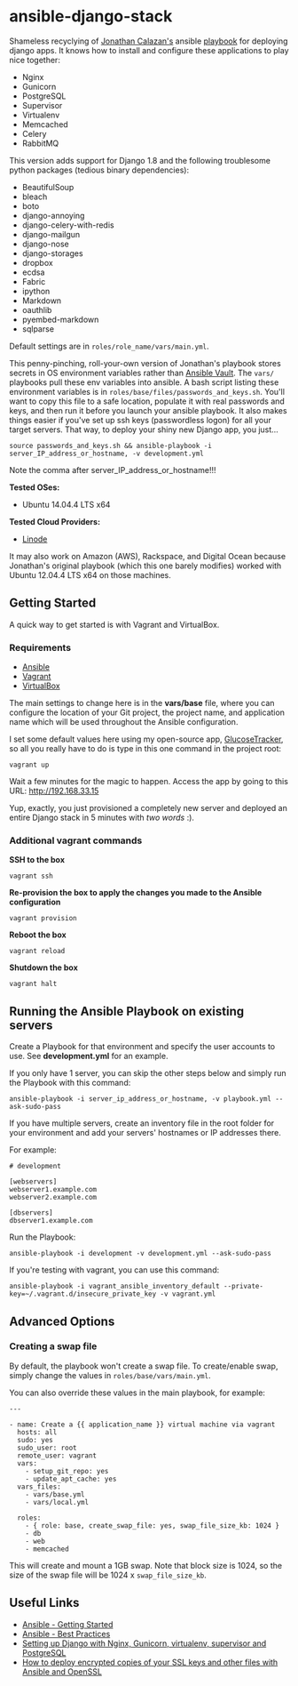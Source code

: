 ansible-django-stack
====================

Shameless recyclying of [Jonathan Calazan's](https://github.com/jcalazan) ansible [playbook](https://github.com/jcalazan/ansible-django-stack) for deploying django apps. It knows how to install and configure these applications to play nice together:
- Nginx
- Gunicorn
- PostgreSQL
- Supervisor
- Virtualenv
- Memcached
- Celery
- RabbitMQ

This version adds support for Django 1.8 and the following troublesome python packages (tedious binary dependencies):
- BeautifulSoup
- bleach
- boto
- django-annoying
- django-celery-with-redis
- django-mailgun
- django-nose
- django-storages
- dropbox
- ecdsa
- Fabric
- ipython
- Markdown
- oauthlib
- pyembed-markdown
- sqlparse

Default settings are in ```roles/role_name/vars/main.yml```.

This penny-pinching, roll-your-own version of Jonathan's playbook stores secrets in OS environment variables rather than [Ansible Vault](https://docs.ansible.com/playbooks_vault.html). The ```vars/``` playbooks pull these env variables into ansible. A bash script listing these environment variables is in ```roles/base/files/passwords_and_keys.sh```. You'll want to copy this file to a safe location, populate it with real passwords and keys, and then run it before you launch your ansible playbook. It also makes things easier if you've set up ssh keys (passwordless logon) for all your target servers. That way, to deploy your shiny new Django app, you just...

    source passwords_and_keys.sh && ansible-playbook -i server_IP_address_or_hostname, -v development.yml

Note the comma after server_IP_address_or_hostname!!!

**Tested OSes:** 
- Ubuntu 14.04.4 LTS x64

**Tested Cloud Providers:** 
- [Linode](linode.com)

It may also work on Amazon (AWS), Rackspace, and Digital Ocean because Jonathan's original playbook (which this one barely modifies) worked with Ubuntu 12.04.4 LTS x64 on those machines.

## Getting Started
A quick way to get started is with Vagrant and VirtualBox.

### Requirements
- [Ansible](http://docs.ansible.com/intro_installation.html)
- [Vagrant](http://www.vagrantup.com/downloads.html)
- [VirtualBox](https://www.virtualbox.org/wiki/Downloads)

The main settings to change here is in the **vars/base** file, where you can configure the location of your Git project, the project name, and application name which will be used throughout the Ansible configuration.

I set some default values here using my open-source app, [GlucoseTracker](https://github.com/jcalazan/glucose-tracker), so all you really have to do is type in this one command in the project root:
```
vagrant up
```

Wait a few minutes for the magic to happen.  Access the app by going to this URL: http://192.168.33.15

Yup, exactly, you just provisioned a completely new server and deployed an entire Django stack in 5 minutes with _two words_ :).

### Additional vagrant commands
**SSH to the box**
```
vagrant ssh
```

**Re-provision the box to apply the changes you made to the Ansible configuration**
```
vagrant provision
```

**Reboot the box**
```
vagrant reload
```

**Shutdown the box**
```
vagrant halt
```

## Running the Ansible Playbook on existing servers
Create a Playbook for that environment and specify the user accounts to use. See **development.yml** for an example.

If you only have 1 server, you can skip the other steps below and simply run the Playbook with this command:

```
ansible-playbook -i server_ip_address_or_hostname, -v playbook.yml --ask-sudo-pass
```

If you have multiple servers, create an inventory file in the root folder for your environment and add your servers' hostnames or IP addresses there.

For example:

```
# development

[webservers]
webserver1.example.com
webserver2.example.com

[dbservers]
dbserver1.example.com
```

Run the Playbook:

```
ansible-playbook -i development -v development.yml --ask-sudo-pass
```

If you're testing with vagrant, you can use this command:

```
ansible-playbook -i vagrant_ansible_inventory_default --private-key=~/.vagrant.d/insecure_private_key -v vagrant.yml
```

## Advanced Options

### Creating a swap file

By default, the playbook won't create a swap file.  To create/enable swap, simply change the values in `roles/base/vars/main.yml`. 

You can also override these values in the main playbook, for example:

```
---

- name: Create a {{ application_name }} virtual machine via vagrant
  hosts: all
  sudo: yes
  sudo_user: root
  remote_user: vagrant
  vars:
    - setup_git_repo: yes
    - update_apt_cache: yes
  vars_files:
    - vars/base.yml
    - vars/local.yml

  roles:
    - { role: base, create_swap_file: yes, swap_file_size_kb: 1024 }
    - db
    - web
    - memcached
```

This will create and mount a 1GB swap.  Note that block size is 1024, so the size of the swap file will be 1024 x `swap_file_size_kb`.

## Useful Links
- [Ansible - Getting Started](http://docs.ansible.com/intro_getting_started.html)
- [Ansible - Best Practices](http://docs.ansible.com/playbooks_best_practices.html)
- [Setting up Django with Nginx, Gunicorn, virtualenv, supervisor and PostgreSQL](http://michal.karzynski.pl/blog/2013/06/09/django-nginx-gunicorn-virtualenv-supervisor/)
- [How to deploy encrypted copies of your SSL keys and other files with Ansible and OpenSSL](http://www.calazan.com/how-to-deploy-encrypted-copies-of-your-ssl-keys-and-other-files-with-ansible-and-openssl/)
